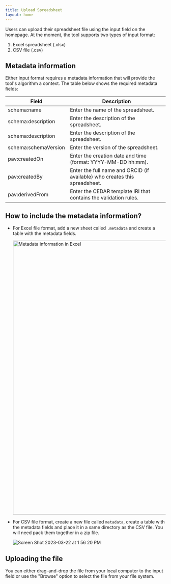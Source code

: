 ```yaml
---
title: Upload Spreadsheet
layout: home
---
```


Users can upload their spreadsheet file using the input field on the homepage. At the moment, the tool supports two types of input format:
1. Excel spreadsheet (.xlsx)
2. CSV file (.csv)

## Metadata information

Either input format requires a metadata information that will provide the tool's algorithm a context. The table below shows the required metadata fields:

| Field | Description |
| ----------- | ----------- |
| schema:name | Enter the name of the spreadsheet. |
| schema:description | Enter the description of the spreadsheet. |
| schema:description | Enter the description of the spreadsheet. |
| schema:schemaVersion | Enter the version of the spreadsheet. |
| pav:createdOn | Enter the creation date and time (format: YYYY-MM-DD hh:mm). |
| pav:createdBy	| Enter the full name and ORCID (if available) who creates this spreadsheet. |
| pav:derivedFrom | Enter the CEDAR template IRI that contains the validation rules. |

## How to include the metadata information?

* For Excel file format, add a new sheet called `.metadata` and create a table with the metadata fields.

  <img width="862" alt="Metadata information in Excel" src="https://user-images.githubusercontent.com/5062950/227035467-2e137e9a-2360-438d-a1d8-48897b7dd693.png">

* For CSV file format, create a new file called `metadata`, create a table with the metadata fields and place it in a same directory as the CSV file. You will need pack them together in a zip file.

  ![Screen Shot 2023-03-22 at 1 56 20 PM](https://user-images.githubusercontent.com/5062950/227036180-7106e97b-7ee0-4ee7-bc7d-1f2849087cf7.png)
  
## Uploading the file

You can either drag-and-drop the file from your local computer to the input field or use the "Browse" option to select the file from your file system.
